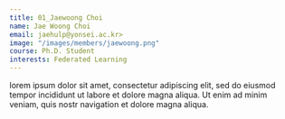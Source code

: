 ```yaml
---
title: 01_Jaewoong Choi
name: Jae Woong Choi
email: jaehulp@yonsei.ac.kr>
image: "/images/members/jaewoong.png"
course: Ph.D. Student
interests: Federated Learning
---
```


lorem ipsum dolor sit amet, consectetur adipiscing elit, sed do eiusmod tempor incididunt ut labore et dolore magna aliqua. Ut enim ad minim veniam, quis nostr navigation et dolore magna aliqua.
